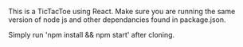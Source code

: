 This is a TicTacToe using React. Make sure you are running the same version of node js and other dependancies found in package.json. 


Simply run 'npm install && npm start' after cloning.

